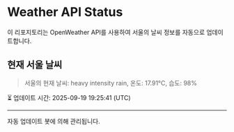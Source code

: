 
# Weather API Status

이 리포지토리는 OpenWeather API를 사용하여 서울의 날씨 정보를 자동으로 업데이트합니다.

## 현재 서울 날씨
> 서울의 현재 날씨: heavy intensity rain, 온도: 17.91°C, 습도: 98%

⏳ 업데이트 시간: 2025-09-19 19:25:41 (UTC)

---
자동 업데이트 봇에 의해 관리됩니다.
